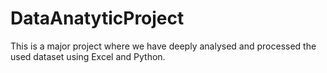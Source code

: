 # DataAnatyticProject
This is a major project where we have deeply analysed and processed the used dataset using Excel and Python. 
